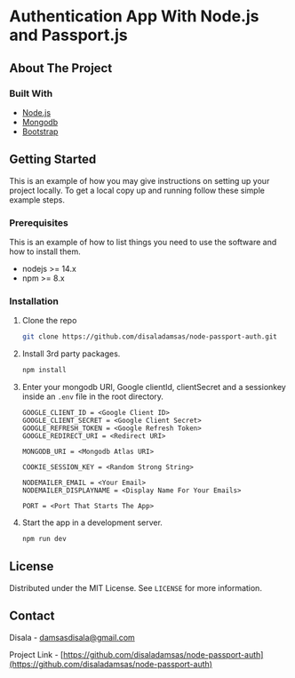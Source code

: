 # Authentication App With Node.js and Passport.js

<!-- ABOUT THE PROJECT -->

## About The Project

### Built With

-   [Node.js](https://nodejs.org/)
-   [Mongodb](https://mongodb.com/)
-   [Bootstrap](https://getbootstrap.com)

<!-- GETTING STARTED -->

## Getting Started

This is an example of how you may give instructions on setting up your project locally.
To get a local copy up and running follow these simple example steps.

### Prerequisites

This is an example of how to list things you need to use the software and how to install them.

-   nodejs >= 14.x
-   npm >= 8.x

### Installation

1. Clone the repo

    ```sh
    git clone https://github.com/disaladamsas/node-passport-auth.git
    ```

2. Install 3rd party packages.

    ```sh
    npm install
    ```

3. Enter your mongodb URI, Google clientId, clientSecret and a sessionkey inside an `.env` file in the root directory.

    ```env
    GOOGLE_CLIENT_ID = <Google Client ID>
    GOOGLE_CLIENT_SECRET = <Google Client Secret>
    GOOGLE_REFRESH_TOKEN = <Google Refresh Token>
    GOOGLE_REDIRECT_URI = <Redirect URI>

    MONGODB_URI = <Mongodb Atlas URI>

    COOKIE_SESSION_KEY = <Random Strong String>

    NODEMAILER_EMAIL = <Your Email>
    NODEMAILER_DISPLAYNAME = <Display Name For Your Emails>

    PORT = <Port That Starts The App>
    ```

4. Start the app in a development server.

    ```sh
    npm run dev
    ```

<!-- LICENSE -->

## License

Distributed under the MIT License. See `LICENSE` for more information.

<!-- CONTACT -->

## Contact

Disala - damsasdisala@gmail.com

Project Link - [https://github.com/disaladamsas/node-passport-auth](https://github.com/disaladamsas/node-passport-auth)
